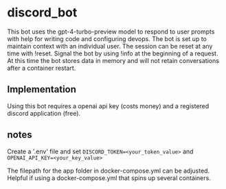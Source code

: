 # discord_bot

This bot uses the gpt-4-turbo-preview model to respond to user prompts with help for writing code and configuring devops. The bot is set up to maintain context with an individual user. The session can be reset at any time with !reset. Signal the bot by using !info at the beginning of a request. At this time the bot stores data in memory and will not retain conversations after a container restart.

## Implementation

Using this bot requires a openai api key (costs money) and a registered discord application (free). 

## notes

Create a '.env' file and set
`DISCORD_TOKEN=<your_token_value>` and `OPENAI_API_KEY=<your_key_value>`

The filepath for the app folder in docker-compose.yml can be adjusted. Helpful if using a docker-compose.yml that spins up several containers.